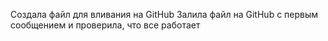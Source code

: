 Создала файл для вливания на GitHub
Залила файл на GitHub с первым сообщением и проверила, что все работает